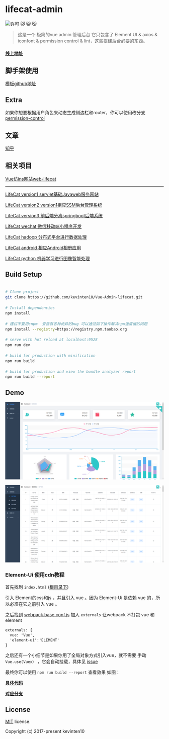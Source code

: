 # lifecat-admin

![许可](https://img.shields.io/dub/l/vibe-d.svg) 
:cat: :smiley_cat: :kissing_cat:

> 这是一个 极简的vue admin 管理后台 它只包含了 Element UI & axios & iconfont & permission control & lint，这些搭建后台必要的东西。


 #### [线上地址](www.lifecat.club/admin)

## 脚手架使用

 [模板github地址](https://github.com/PanJiaChen/vue-element-admin)

## Extra
如果你想要根据用户角色来动态生成侧边栏和router，你可以使用改分支[permission-control](https://github.com/kevinten10/Vue-Admin-lifecat/tree/permission-control)

## 文章

 [知乎](https://zhuanlan.zhihu.com/p/42595941)
 
## 相关项目
 
  [Vue仿ins网站web-lifecat](https://github.com/kevinten10/Web-lifecat)
  
------------------------------------------------------------------------
  [LifeCat version1 servlet基础Javaweb服务网站](https://github.com/kevinten10/lifecatweb)
  
  [LifeCat version2 version1相应SSM后台管理系统](https://github.com/kevinten10/SSM-lifecat)
  
  [LifeCat version3 前后端分离springboot后端系统](https://github.com/kevinten10/springboot-lifecat)
  
  [LifeCat wechat 微信移动端小程序开发](https://github.com/kevinten10/WeChat-lifecat)
  
  [LifeCat hadoop 分布式平台进行数据处理](https://github.com/kevinten10/Hadoop-lifecat)
  
  [LifeCat android 相应Android相册应用](https://github.com/kevinten10/Android-lifecat)
  
  [LifeCat python 机器学习进行图像智能处理](https://github.com/kevinten10/Python-lifecat)


## Build Setup

``` bash

# Clone project
git clone https://github.com/kevinten10/Vue-Admin-lifecat.git

# Install dependencies
npm install

# 建议不要用cnpm  安装有各种诡异的bug 可以通过如下操作解决npm速度慢的问题
npm install --registry=https://registry.npm.taobao.org

# serve with hot reload at localhost:9528
npm run dev

# build for production with minification
npm run build

# build for production and view the bundle analyzer report
npm run build --report
```

## Demo
![demo](show1.png)

![demo](show2.png)

### Element-Ui 使用cdn教程
首先找到 `index.html` ([根目录下](https://github.com/kevinten10/Vue-Admin-lifecat/blob/element-ui-cdn/index.html))

引入 Element的css和js ，并且引入 vue 。因为 Element-Ui 是依赖 vue 的，所以必须在它之前引入 vue 。

之后找到 [webpack.base.conf.js](https://github.com/kevinten10/Vue-Admin-lifecat/blob/element-ui-cdn/build/webpack.base.conf.js) 加入 `externals` 让webpack 不打包 vue 和 element
```
externals: {
  vue: 'Vue',
  'element-ui':'ELEMENT'
}
```

之后还有一个小细节是如果你用了全局对象方式引入vue，就不需要 手动 `Vue.use(Vuex）` ，它会自动挂载，具体见 [issue](https://github.com/vuejs/vuex/issues/731)

最终你可以使用 `npm run build --report` 查看效果
如图：

**[具体代码](https://github.com/kevinten10/Vue-Admin-lifecat/commit/746aff560932704ae821f82f10b8b2a9681d5177)**

**[对应分支](https://github.com/kevinten10/Vue-Admin-lifecat/tree/element-ui-cdn)**

## License
[MIT](https://github.com/kevinten10/Vue-Admin-lifecat/blob/master/LICENSE) license.

Copyright (c) 2017-present kevinten10



